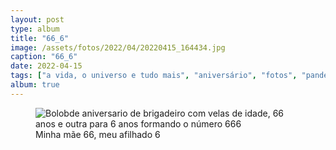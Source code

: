 ```yaml
---
layout: post
type: album
title: "66_6"
image: /assets/fotos/2022/04/20220415_164434.jpg
caption: "66_6"
date: 2022-04-15
tags: ["a vida, o universo e tudo mais", "aniversário", "fotos", "pandemia"]
album: true
---
```

<figure class="foto-post">
            <img src="{{ site.baseurl }}/assets/fotos/2022/04/20220415_164434.jpg" alt="Bolobde aniversario de brigadeiro com velas de idade, 66 anos e outra para 6 anos formando o número 666" title="666">
            <figcaption>Minha mãe 66, meu afilhado 6</figcaption>
</figure>